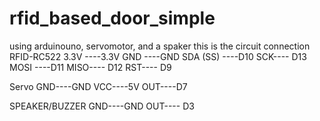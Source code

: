 # rfid_based_door_simple

using arduinouno, servomotor, and a spaker
this is the circuit connection
RFID-RC522
3.3V ----3.3V
GND ----GND
SDA (SS) ----D10
SCK---- D13
MOSI ----D11
MISO---- D12
RST---- D9

Servo
GND----GND
VCC----5V
OUT----D7

SPEAKER/BUZZER
GND----GND
OUT---- D3

